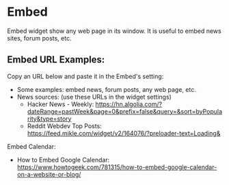 # Embed

Embed widget show any web page in its window. It is useful to embed news sites, forum posts, etc.

## Embed URL Examples:

Copy an URL below and paste it in the Embed's setting:

- Some examples: embed news, forum posts, any web page, etc.
- News sources: (use these URLs in the widget settings)
  - Hacker News - Weekly: https://hn.algolia.com/?dateRange=pastWeek&page=0&prefix=false&query=&sort=byPopularity&type=story
  - Reddit Webdev Top Posts: https://feed.mikle.com/widget/v2/164076/?preloader-text=Loading&

Embed Calendar:

- How to Embed Google Calendar: https://www.howtogeek.com/781315/how-to-embed-google-calendar-on-a-website-or-blog/
